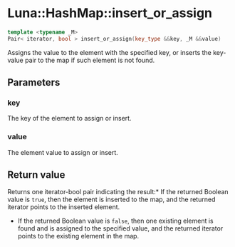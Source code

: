 # Luna::HashMap::insert_or_assign

```c++
template <typename _M>
Pair< iterator, bool > insert_or_assign(key_type &&key, _M &&value)
```

Assigns the value to the element with the specified key, or inserts the key-value pair to the map if such element is not found. 



## Parameters
### key
The key of the element to assign or insert. 

### value
The element value to assign or insert. 

## Return value
Returns one iterator-bool pair indicating the result:* If the returned Boolean value is `true`, then the element is inserted to the map, and the returned iterator points to the inserted element.

* If the returned Boolean value is `false`, then one existing element is found and is assigned to the specified value, and the returned iterator points to the existing element in the map. 

